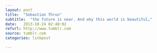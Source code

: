 ```yaml
---
layout: post
title:  "Sebastian Thrun"
subtitle:  "the future is near. And why this world is beautiful…"
date:   2013-10-24 02:40:02
refurl: http://www.tumblr.com
source: tumblr.com
categories: linkpost

---
```

